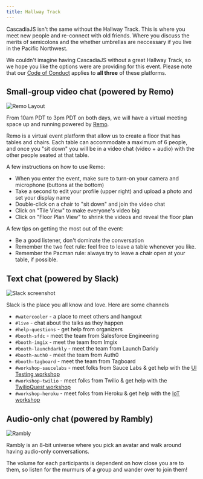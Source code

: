 ```yaml
---
title: Hallway Track
---
```


CascadiaJS isn't the same without the Hallway Track. This is where you meet new people and re-connect with old friends. Where you discuss the merits of semicolons and the whether umbrellas are neccessary if you live in the Pacific Northwest. 

We couldn't imagine having CascadiaJS without a great Hallway Track, so we hope you like the options were are providing for this event. Please note that our [Code of Conduct](/coc) applies to **all three** of these platforms. 

## Small-group video chat (powered by Remo)

![Remo Layout](/images/remo-floor.png)

From 10am PDT to 3pm PDT on both days, we will have a virtual meeting space up and running powered by [Remo](https://remo.co).

Remo is a virtual event platform that allow us to create a floor that has tables and chairs. Each table can accommodate a maximum of 6 people, and once you "sit down" you will be in a video chat (video + audio) with the other people seated at that table.

A few instructions on how to use Remo:

- When you enter the event, make sure to turn-on your camera and microphone (buttons at the bottom)
- Take a second to edit your profile (upper right) and upload a photo and set your display name
- Double-click on a chair to "sit down" and join the video chat
- Click on "Tile View" to make everyone's video big
- Click on "Floor Plan View" to shrink the videos and reveal the floor plan

A few tips on getting the most out of the event:

- Be a good listener, don't dominate the conversation
- Remember the two feet rule: feel free to leave a table whenever you like.
- Remember the Pacman rule: always try to leave a chair open at your table, if possible.

## Text chat (powered by Slack)

![Slack screenshot](/images/slack-screenshot.png)

Slack is the place you all know and love. Here are some channels

- `#watercooler` - a place to meet others and hangout
- `#live` - chat about the talks as they happen
- `#help-questions` - get help from organizers
- `#booth-sfdc` - meet the team from Salesforce Engineering
- `#booth-imgix` - meet the team from Imgix
- `#booth-launchdarkly` - meet the team from Launch Darkly
- `#booth-auth0` - meet the team from Auth0
- `#booth-tagboard` - meet the team from Tagboard
- `#workshop-saucelabs` - meet folks from Sauce Labs & get help with the [UI Testing workshop]()
- `#workshop-twilio` - meet folks from Twilio & get help with the [TwilioQuest workshop]()
- `#workshop-heroku` - meet folks from Heroku & get help with the [IoT workshop]()

## Audio-only chat (powered by Rambly)

![Rambly](/images/rambly.png)

Rambly is an 8-bit universe where you pick an avatar and walk around having audio-only conversations. 

The volume for each participants is dependent on how close you are to them, so listen for the murmurs of a group and wander over to join them!




